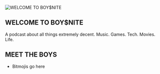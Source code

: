 ![WELCOME TO BOY$NITE](https://theronpatrick.github.io/boysnite/assets/hero_with_description.jpg)

## WELCOME TO BOY$NITE
A podcast about all things extremely decent. Music. Games. Tech. Movies. Life.

## MEET THE BOYS
- Bitmojis go here

